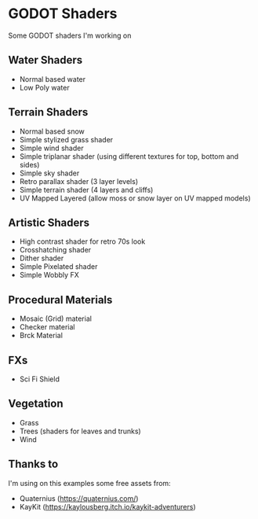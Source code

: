 # GODOT Shaders

Some GODOT shaders I'm working on

## Water Shaders
- Normal based water
- Low Poly water

## Terrain Shaders
- Normal based snow
- Simple stylized grass shader
- Simple wind shader
- Simple triplanar shader (using different textures for top, bottom and sides)
- Simple sky shader
- Retro parallax shader (3 layer levels)
- Simple terrain shader (4 layers and cliffs)
- UV Mapped Layered (allow moss or snow layer on UV mapped models)

## Artistic Shaders
- High contrast shader for retro 70s look
- Crosshatching shader
- Dither shader
- Simple Pixelated shader
- Simple Wobbly FX

## Procedural Materials
- Mosaic (Grid) material
- Checker material
- Brck Material

## FXs
- Sci Fi Shield

## Vegetation
- Grass
- Trees (shaders for leaves and trunks)
- Wind

## Thanks to

I'm using on this examples some free assets from:
- Quaternius (https://quaternius.com/)
- KayKit (https://kaylousberg.itch.io/kaykit-adventurers)
